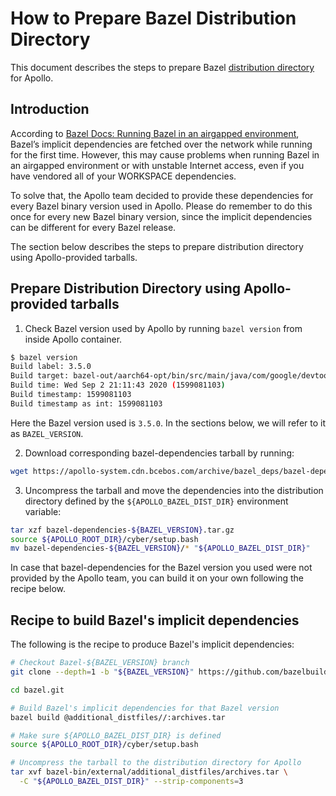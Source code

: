# How to Prepare Bazel Distribution Directory

This document describes the steps to prepare Bazel
[distribution directory](https://docs.bazel.build/versions/master/guide.html#distribution-files-directories)
for Apollo.

## Introduction

According to
[Bazel Docs: Running Bazel in an airgapped environment](https://docs.bazel.build/versions/master/guide.html#running-bazel-in-an-airgapped-environment),
Bazel’s implicit dependencies are fetched over the network while running for the
first time. However, this may cause problems when running Bazel in an airgapped
environment or with unstable Internet access, even if you have vendored all of
your WORKSPACE dependencies.

To solve that, the Apollo team decided to provide these dependencies for every
Bazel binary version used in Apollo. Please do remember to do this once for
every new Bazel binary version, since the implicit dependencies can be different
for every Bazel release.

The section below describes the steps to prepare distribution directory using
Apollo-provided tarballs.

## Prepare Distribution Directory using Apollo-provided tarballs

1. Check Bazel version used by Apollo by running `bazel version` from inside
   Apollo container.

```bash
$ bazel version
Build label: 3.5.0
Build target: bazel-out/aarch64-opt/bin/src/main/java/com/google/devtools/build/lib/bazel/BazelServer_deploy.jar
Build time: Wed Sep 2 21:11:43 2020 (1599081103)
Build timestamp: 1599081103
Build timestamp as int: 1599081103
```

Here the Bazel version used is `3.5.0`. In the sections below, we will refer to
it as `BAZEL_VERSION`.

2. Download corresponding bazel-dependencies tarball by running:

```bash
wget https://apollo-system.cdn.bcebos.com/archive/bazel_deps/bazel-dependencies-${BAZEL_VERSION}.tar.gz
```

3. Uncompress the tarball and move the dependencies into the distribution
   directory defined by the `${APOLLO_BAZEL_DIST_DIR}` environment variable:

```bash
tar xzf bazel-dependencies-${BAZEL_VERSION}.tar.gz
source ${APOLLO_ROOT_DIR}/cyber/setup.bash
mv bazel-dependencies-${BAZEL_VERSION}/* "${APOLLO_BAZEL_DIST_DIR}"
```

In case that bazel-dependencies for the Bazel version you used were not provided
by the Apollo team, you can build it on your own following the recipe below.

## Recipe to build Bazel's implicit dependencies

The following is the recipe to produce Bazel's implicit dependencies:

```bash
# Checkout Bazel-${BAZEL_VERSION} branch
git clone --depth=1 -b "${BAZEL_VERSION}" https://github.com/bazelbuild/bazel bazel.git

cd bazel.git

# Build Bazel's implicit dependencies for that Bazel version
bazel build @additional_distfiles//:archives.tar

# Make sure ${APOLLO_BAZEL_DIST_DIR} is defined
source ${APOLLO_ROOT_DIR}/cyber/setup.bash

# Uncompress the tarball to the distribution directory for Apollo
tar xvf bazel-bin/external/additional_distfiles/archives.tar \
  -C "${APOLLO_BAZEL_DIST_DIR}" --strip-components=3
```
